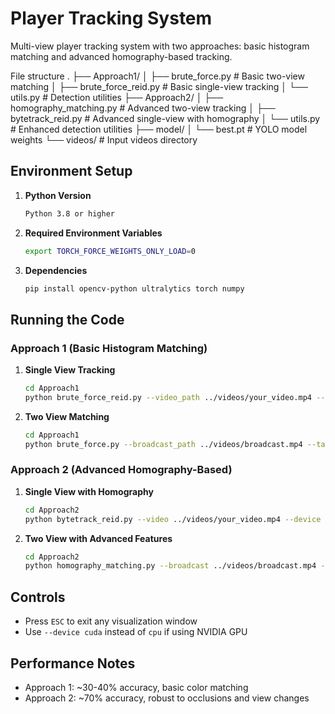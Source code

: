 # Player Tracking System

Multi-view player tracking system with two approaches: basic histogram matching and advanced homography-based tracking.


File structure
.
├── Approach1/
│   ├── brute_force.py         # Basic two-view matching
│   ├── brute_force_reid.py    # Basic single-view tracking
│   └── utils.py              # Detection utilities
├── Approach2/
│   ├── homography_matching.py # Advanced two-view tracking
│   ├── bytetrack_reid.py     # Advanced single-view with homography
│   └── utils.py              # Enhanced detection utilities
├── model/
│   └── best.pt               # YOLO model weights
└── videos/                   # Input videos directory


## Environment Setup

1. **Python Version**
   ```bash
   Python 3.8 or higher
   ```

2. **Required Environment Variables**
   ```bash
   export TORCH_FORCE_WEIGHTS_ONLY_LOAD=0
   ```

3. **Dependencies**
   ```bash
   pip install opencv-python ultralytics torch numpy
   ```

## Running the Code

### Approach 1 (Basic Histogram Matching)

1. **Single View Tracking**
   ```bash
   cd Approach1
   python brute_force_reid.py --video_path ../videos/your_video.mp4 --device cpu
   ```

2. **Two View Matching**
   ```bash
   cd Approach1
   python brute_force.py --broadcast_path ../videos/broadcast.mp4 --tacticam_path ../videos/tacticam.mp4 --device cpu
   ```

### Approach 2 (Advanced Homography-Based)

1. **Single View with Homography**
   ```bash
   cd Approach2
   python bytetrack_reid.py --video ../videos/your_video.mp4 --device cpu
   ```

2. **Two View with Advanced Features**
   ```bash
   cd Approach2
   python homography_matching.py --broadcast ../videos/broadcast.mp4 --tacticam ../videos/tacticam.mp4 --device cpu
   ```

## Controls
- Press `ESC` to exit any visualization window
- Use `--device cuda` instead of `cpu` if using NVIDIA GPU

## Performance Notes
- Approach 1: ~30-40% accuracy, basic color matching
- Approach 2: ~70% accuracy, robust to occlusions and view changes

